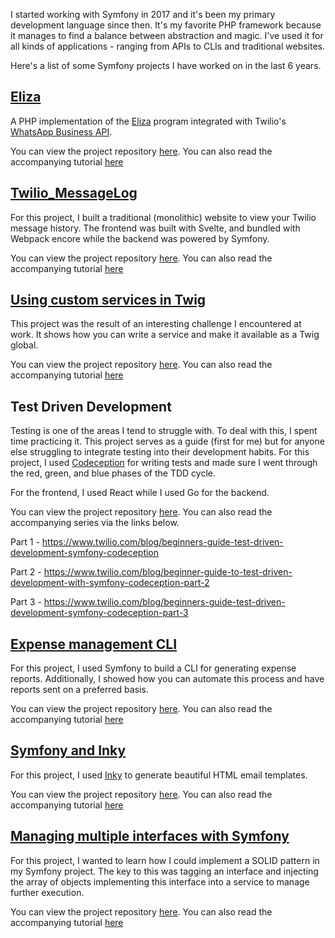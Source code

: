 I started working with Symfony in 2017 and it's been my primary development language since then. It's my favorite PHP framework because it manages to find a balance between abstraction and magic. I've used it for all kinds of applications - ranging from APIs to CLIs and traditional websites. 

Here's a list of some Symfony projects I have worked on in the last 6 years. 

## [Eliza](https://www.twilio.com/blog/integrate-twilio-whatsapp-business-api-with-symfony-application)

A PHP implementation of the [Eliza](https://en.wikipedia.org/wiki/ELIZA) program integrated with Twilio's [WhatsApp Business API](https://www.twilio.com/messaging/whatsapp). 

You can view the project repository [here](https://github.com/ybjozee/Symfony_Eliza). You can also read the accompanying tutorial [here](https://www.twilio.com/blog/integrate-twilio-whatsapp-business-api-with-symfony-application)

## [Twilio_MessageLog](https://www.twilio.com/blog/develop-a-symfony-app-using-svelte-and-webpack-encore-to-manage-your-twilio-message-history)

For this project, I built a traditional (monolithic) website to view your Twilio message history. The frontend was built with Svelte, and bundled with Webpack encore while the backend was powered by Symfony. 

You can view the project repository [here](https://github.com/ybjozee/Twilio_MessageLog). You can also read the accompanying tutorial [here](https://www.twilio.com/blog/develop-a-symfony-app-using-svelte-and-webpack-encore-to-manage-your-twilio-message-history)


## [Using custom services in Twig](https://ybjozee.medium.com/today-i-learnt-twig-and-services-fca8d3f05d29)

This project was the result of an interesting challenge I encountered at work. It shows how you can write a service and make it available as a Twig global. 

You can view the project repository [here](https://github.com/ybjozee/twig-and-service-collaboration). You can also read the accompanying tutorial [here](https://ybjozee.medium.com/today-i-learnt-twig-and-services-fca8d3f05d29)

## Test Driven Development

Testing is one of the areas I tend to struggle with. To deal with this, I spent time practicing it. This project serves as a guide (first for me) but for anyone else struggling to integrate testing into their development habits. For this project, I used [Codeception](https://codeception.com/) for writing tests and made sure I went through the red, green, and blue phases of the TDD cycle. 

For the frontend, I used React while I used Go for the backend.

You can view the project repository [here](https://github.com/ybjozee/tdd-with-symfony-and-codeception). You can also read the accompanying series via the links below. 

Part 1 - https://www.twilio.com/blog/beginners-guide-test-driven-development-symfony-codeception

Part 2 - https://www.twilio.com/blog/beginner-guide-to-test-driven-development-with-symfony-codeception-part-2

Part 3 - https://www.twilio.com/blog/beginners-guide-test-driven-development-symfony-codeception-part-3

## [Expense management CLI](https://www.twilio.com/blog/build-command-line-tool-symfony)

For this project, I used Symfony to build a CLI for generating expense reports. Additionally, I showed how you can automate this process and have reports sent on a preferred basis.

You can view the project repository [here](https://github.com/ybjozee/expense-management-cli). You can also read the accompanying tutorial [here](https://www.twilio.com/blog/build-command-line-tool-symfony)

## [Symfony and Inky](https://www.twilio.com/blog/use-inky-and-sendgrid-to-send-beautiful-emails)

For this project, I used [Inky](https://get.foundation/emails/docs/inky.html) to generate beautiful HTML email templates. 

You can view the project repository [here](https://github.com/ybjozee/Inky_Demo). You can also read the accompanying tutorial [here](https://www.twilio.com/blog/use-inky-and-sendgrid-to-send-beautiful-emails)


## [Managing multiple interfaces with Symfony](https://ybjozee.medium.com/today-i-learnt-how-to-inject-multiple-instances-of-an-interface-in-a-service-1488cf7836bd)

For this project, I wanted to learn how I could implement a SOLID pattern in my Symfony project. The key to this was tagging an interface and injecting the array of objects implementing this interface into a service to manage further execution. 


You can view the project repository [here](https://github.com/ybjozee/managing-multiple-interfaces). You can also read the accompanying tutorial [here](https://ybjozee.medium.com/today-i-learnt-how-to-inject-multiple-instances-of-an-interface-in-a-service-1488cf7836bd)


